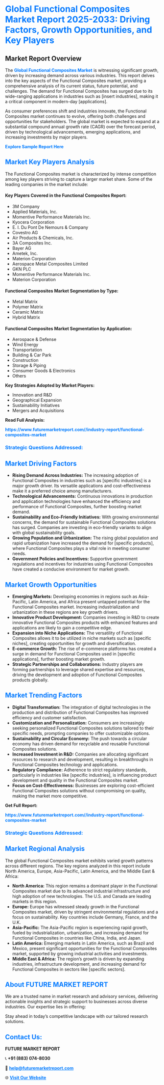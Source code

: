 <h1 style="color: #007BFF;">Global Functional Composites Market Report 2025-2033: Driving Factors, Growth Opportunities, and Key Players</h1>

<section id="overview">
<h2>Market Report Overview</h2>
<p>The <a href="https://www.futuremarketreport.com//industry-report/functional-composites-market" style="color: #007BFF; text-decoration: none;"><strong>Global Functional Composites Market</strong></a> is witnessing significant growth, driven by increasing demand across various industries. This report delves into the key aspects of the Functional Composites market, providing a comprehensive analysis of its current status, future potential, and challenges. The demand for Functional Composites has surged due to its wide-ranging applications in industries such as [insert industries], making it a critical component in modern-day [applications].</p>
<p>As consumer preferences shift and industries innovate, the Functional Composites market continues to evolve, offering both challenges and opportunities for stakeholders. The global market is expected to expand at a substantial compound annual growth rate (CAGR) over the forecast period, driven by technological advancements, emerging applications, and increasing investments by major players.</p>
</section>

<section id="overview">
<p><a href="https://www.futuremarketreport.com//request-sample/reportId=87029" style="color: #007BFF; text-decoration: none;"><strong>Explore Sample Report Here</strong></a></p>
</section>

<section id="key-players">
<h2 style="color: #007BFF;">Market Key Players Analysis</h2>
<p>The Functional Composites market is characterized by intense competition among key players striving to capture a larger market share. Some of the leading companies in the market include:</p>
<h4>Key Players Covered in the Functional Composites Report:</h4>
<ul><li>3M Company</li><li>Applied Materials, Inc.</li><li>Momentive Performance Materials Inc.</li><li>Kyocera Corporation</li><li>E. I. Du Pont De Nemours &amp; Company</li><li>Covestro AG</li><li>Air Products &amp; Chemicals, Inc.</li><li>3A Composites Inc.</li><li>Bayer AG</li><li>Ametek, Inc.</li><li>Materion Corporation</li><li>Aerospace Metal Composites Limited</li><li>GKN PLC</li><li>Momentive Performance Materials Inc.</li><li>Materion Corporation</li></ul>
<h4>Functional Composites Market Segmentation by Type:</h4>
<ul><li>Metal Matrix</li><li>Polymer Matrix</li><li>Ceramic Matrix</li><li>Hybrid Matrix</li></ul>

<h4>Functional Composites Market Segmentation by Application:</h4>
<ul><li>Aerospace &amp; Defense</li><li>Wind Energy</li><li>Transportation</li><li>Building &amp; Car Park</li><li>Construction</li><li>Storage &amp; Piping</li><li>Consumer Goods &amp; Electronics</li><li>Others</li></ul>
<p><strong>Key Strategies Adopted by Market Players:</strong></p>
<ul>
<li>Innovation and R&D</li>
<li>Geographical Expansion</li>
<li>Sustainability Initiatives</li>
<li>Mergers and Acquisitions</li>
</ul>
</section>

<section>
<p><strong>Read Full Analysis: </strong></p><a href="https://www.futuremarketreport.com//industry-report/functional-composites-market" style="color: #007BFF; text-decoration: none;"><strong>https://www.futuremarketreport.com//industry-report/functional-composites-market</strong></a>
<h3 style="color: #007BFF;">Strategic Questions Addressed:</h3>
</section>

<section id="driving-factors">
<h2 style="color: #007BFF;">Market Driving Factors</h2>
<ul>
<li><strong>Rising Demand Across Industries:</strong> The increasing adoption of Functional Composites in industries such as [specific industries] is a major growth driver. Its versatile applications and cost-effectiveness make it a preferred choice among manufacturers.</li>
<li><strong>Technological Advancements:</strong> Continuous innovations in production and application technologies have enhanced the efficiency and performance of Functional Composites, further boosting market demand.</li>
<li><strong>Sustainability and Eco-Friendly Initiatives:</strong> With growing environmental concerns, the demand for sustainable Functional Composites solutions has surged. Companies are investing in eco-friendly variants to align with global sustainability goals.</li>
<li><strong>Growing Population and Urbanization:</strong> The rising global population and rapid urbanization have increased the demand for [specific products], where Functional Composites plays a vital role in meeting consumer needs.</li>
<li><strong>Government Policies and Incentives:</strong> Supportive government regulations and incentives for industries using Functional Composites have created a conducive environment for market growth.</li>
</ul>
</section>

<section id="growth-opportunities">
<h2 style="color: #007BFF;">Market Growth Opportunities</h2>
<ul>
<li><strong>Emerging Markets:</strong> Developing economies in regions such as Asia-Pacific, Latin America, and Africa present untapped potential for the Functional Composites market. Increasing industrialization and urbanization in these regions are key growth drivers.</li>
<li><strong>Innovative Product Development:</strong> Companies investing in R&D to create innovative Functional Composites products with enhanced features and applications are likely to gain a competitive edge.</li>
<li><strong>Expansion into Niche Applications:</strong> The versatility of Functional Composites allows it to be utilized in niche markets such as [specific niches], creating opportunities for growth and diversification.</li>
<li><strong>E-commerce Growth:</strong> The rise of e-commerce platforms has created a surge in demand for Functional Composites used in [specific applications], further boosting market growth.</li>
<li><strong>Strategic Partnerships and Collaborations:</strong> Industry players are forming partnerships to leverage shared expertise and resources, driving the development and adoption of Functional Composites products globally.</li>
</ul>
</section>

<section id="trending-factors">
<h2 style="color: #007BFF;">Market Trending Factors</h2>
<ul>
<li><strong>Digital Transformation:</strong> The integration of digital technologies in the production and distribution of Functional Composites has improved efficiency and customer satisfaction.</li>
<li><strong>Customization and Personalization:</strong> Consumers are increasingly seeking personalized Functional Composites solutions tailored to their specific needs, prompting companies to offer customizable options.</li>
<li><strong>Sustainability and Circular Economy:</strong> The push towards a circular economy has driven demand for recyclable and reusable Functional Composites solutions.</li>
<li><strong>Increased Investment in R&D:</strong> Companies are allocating significant resources to research and development, resulting in breakthroughs in Functional Composites technology and applications.</li>
<li><strong>Regulatory Compliance:</strong> Adherence to strict regulatory standards, particularly in industries like [specific industries], is influencing product development and quality in the Functional Composites market.</li>
<li><strong>Focus on Cost-Effectiveness:</strong> Businesses are exploring cost-efficient Functional Composites solutions without compromising on quality, making the market more competitive.</li>
</ul>
</section>

<section>
<p><strong>Get Full Report: </strong></p><a href="https://www.futuremarketreport.com//industry-report/functional-composites-market" style="color: #007BFF; text-decoration: none;"><strong>https://www.futuremarketreport.com//industry-report/functional-composites-market</strong></a>
<h3 style="color: #007BFF;">Strategic Questions Addressed:</h3>
</section>


<section id="regional-analysis">
<h2 style="color: #007BFF;">Market Regional Analysis</h2>
<p>The global Functional Composites market exhibits varied growth patterns across different regions. The key regions analyzed in this report include North America, Europe, Asia-Pacific, Latin America, and the Middle East & Africa:</p>
<ul>
<li><strong>North America:</strong> This region remains a dominant player in the Functional Composites market due to its advanced industrial infrastructure and high adoption of new technologies. The U.S. and Canada are leading markets in this region.</li>
<li><strong>Europe:</strong> Europe has witnessed steady growth in the Functional Composites market, driven by stringent environmental regulations and a focus on sustainability. Key countries include Germany, France, and the U.K.</li>
<li><strong>Asia-Pacific:</strong> The Asia-Pacific region is experiencing rapid growth, fueled by industrialization, urbanization, and increasing demand for Functional Composites in countries like China, India, and Japan.</li>
<li><strong>Latin America:</strong> Emerging markets in Latin America, such as Brazil and Mexico, present significant opportunities for the Functional Composites market, supported by growing industrial activities and investments.</li>
<li><strong>Middle East & Africa:</strong> The region’s growth is driven by expanding industries, infrastructure development, and increasing demand for Functional Composites in sectors like [specific sectors].</li>
</ul>
</section>

<footer>
<h2 style="color: #007BFF;">About FUTURE MARKET REPORT</h2>
<p>We are a trusted name in market research and advisory services, delivering actionable insights and strategic support to businesses across diverse industries. Our expertise lies in offering:</p>

<p>Stay ahead in today’s competitive landscape with our tailored research solutions.</p>

<h2 style="color: #007BFF;">Contact Us:</h2>
<p><strong>FUTURE MARKET REPORT</strong></p>
<p>📞 <strong>+91 (883) 074-8030</strong></p>
<p>📧 <strong><a href="mailto:help@futuremarketreport.com" style="color: #007BFF;">help@futuremarketreport.com</a></strong></p>
<p>🌐 <strong><a href="https://www.futuremarketreport.com/" style="color: #007BFF;">Visit Our Website</a></strong></p>
</footer>